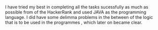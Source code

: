 I have tried my best in completing all the tasks sucessfully as much as possible from of the HackerRank and used JAVA as the programming language.
I did have some delimma problems in the between of the logic that is to be used in the programmes , which later on became clear.
